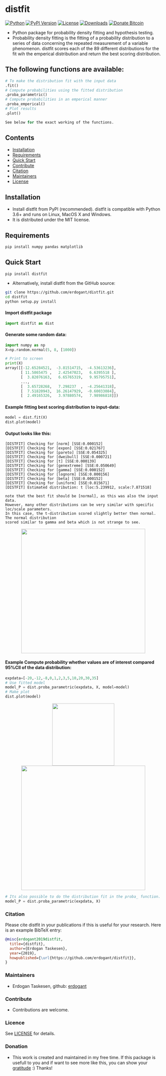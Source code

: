 # distfit

[![Python](https://img.shields.io/pypi/pyversions/distfit)](https://img.shields.io/pypi/pyversions/distfit)
[![PyPI Version](https://img.shields.io/pypi/v/distfit)](https://pypi.org/project/distfit/)
[![License](https://img.shields.io/badge/license-MIT-green.svg)](https://github.com/erdogant/distfit/blob/master/LICENSE)
[![Downloads](https://pepy.tech/badge/distfit)](https://pepy.tech/project/distfit)
[![Donate Bitcoin](https://img.shields.io/badge/donate-orange.svg)](https://erdogant.github.io/donate/?currency=USD&amount=5)

* Python package for probability density fitting and hypothesis testing.
* Probability density fitting is the fitting of a probability distribution to a series of data concerning the repeated measurement of a variable phenomenon. distfit scores each of the 89 different distributions for the fit wih the emperical distribution and return the best scoring distribution.

## The following functions are available:
```python
# To make the distribution fit with the input data
.fit()
# Compute probabilities using the fitted distribution
.proba_parametric()
# Compute probabilities in an emperical manner
.proba_emperical()
# Plot results
.plot()

See below for the exact working of the functions.
```

## Contents
- [Installation](#-installation)
- [Requirements](#-Requirements)
- [Quick Start](#-quick-start)
- [Contribute](#-contribute)
- [Citation](#-citation)
- [Maintainers](#-maintainers)
- [License](#-copyright)

## Installation
* Install distfit from PyPI (recommended). distfit is compatible with Python 3.6+ and runs on Linux, MacOS X and Windows. 
* It is distributed under the MIT license.

## Requirements
```python
pip install numpy pandas matplotlib
```

## Quick Start
```
pip install distfit
```

* Alternatively, install distfit from the GitHub source:
```bash
git clone https://github.com/erdogant/distfit.git
cd distfit
python setup.py install
```  
#### Import distfit package
```python
import distfit as dist
```
#### Generate some random data:
```python
import numpy as np
X=np.random.normal(5, 8, [1000])

# Print to screen
print(X)
array([[-12.65284521,  -3.81514715,  -4.53613236],
       [ 11.5865475 ,   2.42547023,   6.6395518 ],
       [  3.82076163,   6.65765319,   9.95795751],
       ...,
       [  3.65728268,   7.298237  ,  -4.25641318],
       [  7.51820943,  16.26147929,  -0.60033084],
       [  2.49165326,   3.97880574,   7.98986818]])
```
#### Example fitting best scoring distribution to input-data:
```python
model = dist.fit(X)
dist.plot(model)
```
#### Output looks like this:
```
[DISTFIT] Checking for [norm] [SSE:0.000152]
[DISTFIT] Checking for [expon] [SSE:0.021767] 
[DISTFIT] Checking for [pareto] [SSE:0.054325] 
[DISTFIT] Checking for [dweibull] [SSE:0.000721]
[DISTFIT] Checking for [t] [SSE:0.000139]
[DISTFIT] Checking for [genextreme] [SSE:0.050649]
[DISTFIT] Checking for [gamma] [SSE:0.000152]
[DISTFIT] Checking for [lognorm] [SSE:0.000156]
[DISTFIT] Checking for [beta] [SSE:0.000152]
[DISTFIT] Checking for [uniform] [SSE:0.015671] 
[DISTFIT] Estimated distribution: t [loc:5.239912, scale:7.871518]

note that the best fit should be [normal], as this was also the input data. 
However, many other distributions can be very similar with specific loc/scale parameters. 
In this case, the t-distribution scored slightly better then normal. The normal distribution 
scored similar to gamma and beta which is not strange to see. 
```
<p align="center">
  <img src="https://github.com/erdogant/distfit/blob/master/docs/figs/fig1.png" width="400" />
</p>

#### Example Compute probability whether values are of interest compared 95%CII of the data distribution:
```python
expdata=[-20,-12,-8,0,1,2,3,5,10,20,30,35]
# Use fitted model
model_P = dist.proba_parametric(expdata, X, model=model)
# Make plot
dist.plot(model)
```
<p align="center">
  <img src="https://github.com/erdogant/distfit/blob/master/docs/figs/fig2a.png" width="200" />
  <img src="https://github.com/erdogant/distfit/blob/master/docs/figs/fig2b.png" width="400" />
</p>

```python
# Its also possible to do the distribution fit in the proba_ function. Note that this if not practical in a loop with fixed background. 
model_P = dist.proba_parametric(expdata, X)
```


### Citation
Please cite distfit in your publications if this is useful for your research. Here is an example BibTeX entry:
```BibTeX
@misc{erdogant2019distfit,
  title={distfit},
  author={Erdogan Taskesen},
  year={2019},
  howpublished={\url{https://github.com/erdogant/distfit}},
}
```

### Maintainers
* Erdogan Taskesen, github: [erdogant](https://github.com/erdogant)

### Contribute
* Contributions are welcome.

### Licence
See [LICENSE](LICENSE) for details.

### Donation
* This work is created and maintained in my free time. If this package is usefull to you and if want to see more like this, you can show your <a href="https://erdogant.github.io/donate/?currency=USD&amount=5">gratitude</a> :) Thanks!
